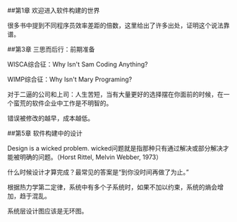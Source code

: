 ##第1章 欢迎进入软件构建的世界

很多书中提到不同程序员效率差距的倍数，这里给出了许多出处，证明这个说法靠谱。

##第3章 三思而后行：前期准备

WISCA综合征：Why Isn't Sam Coding Anything?

WIMP综合征：Why Isn't Mary Programing?

对于二逼的公司和上司：人生苦短，当有大量更好的选择摆在你面前的时候，在一个蛮荒的软件企业中工作是不明智的。

错误被修改的越早，成本越低。

##第5章 软件构建中的设计

Design is a wicked problem. wicked问题就是指那种只有通过解决或部分解决才能被明确的问题。（Horst Rittel, Melvin Webber, 1973）

什么时候设计才算完成？最常见的答案是“到你没时间再做了为止。”

根据热力学第二定律，系统中有多个子系统时，如果不加以约束，系统的熵会增加，趋于混乱。

系统层设计图应该是无环图。

